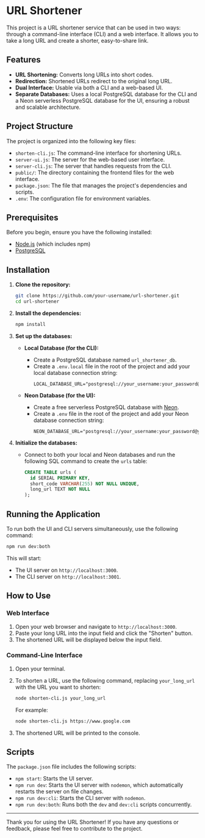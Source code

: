 # URL Shortener

This project is a URL shortener service that can be used in two ways: through a command-line interface (CLI) and a web interface. It allows you to take a long URL and create a shorter, easy-to-share link.

## Features

- **URL Shortening:** Converts long URLs into short codes.
- **Redirection:** Shortened URLs redirect to the original long URL.
- **Dual Interface:** Usable via both a CLI and a web-based UI.
- **Separate Databases:** Uses a local PostgreSQL database for the CLI and a Neon serverless PostgreSQL database for the UI, ensuring a robust and scalable architecture.

## Project Structure

The project is organized into the following key files:

- `shorten-cli.js`: The command-line interface for shortening URLs.
- `server-ui.js`: The server for the web-based user interface.
- `server-cli.js`: The server that handles requests from the CLI.
- `public/`: The directory containing the frontend files for the web interface.
- `package.json`: The file that manages the project's dependencies and scripts.
- `.env`: The configuration file for environment variables.

## Prerequisites

Before you begin, ensure you have the following installed:

- [Node.js](https://nodejs.org/en/) (which includes npm)
- [PostgreSQL](https://www.postgresql.org/download/)

## Installation

1. **Clone the repository:**

   ```bash
   git clone https://github.com/your-username/url-shortener.git
   cd url-shortener
   ```

2. **Install the dependencies:**

   ```bash
   npm install
   ```

3. **Set up the databases:**

   - **Local Database (for the CLI):**
     - Create a PostgreSQL database named `url_shortener_db`.
     - Create a `.env.local` file in the root of the project and add your local database connection string:
       ```
       LOCAL_DATABASE_URL="postgresql://your_username:your_password@localhost:5432/url_shortener_db"
       ```

   - **Neon Database (for the UI):**
     - Create a free serverless PostgreSQL database with [Neon](https://neon.tech/).
     - Create a `.env` file in the root of the project and add your Neon database connection string:
       ```
       NEON_DATABASE_URL="postgresql://your_username:your_password@your_neon_host:5432/your_database_name"
       ```

4. **Initialize the databases:**

   - Connect to both your local and Neon databases and run the following SQL command to create the `urls` table:
     ```sql
     CREATE TABLE urls (
       id SERIAL PRIMARY KEY,
       short_code VARCHAR(255) NOT NULL UNIQUE,
       long_url TEXT NOT NULL
     );
     ```

## Running the Application

To run both the UI and CLI servers simultaneously, use the following command:

```bash
npm run dev:both
```

This will start:
- The UI server on `http://localhost:3000`.
- The CLI server on `http://localhost:3001`.

## How to Use

### Web Interface

1. Open your web browser and navigate to `http://localhost:3000`.
2. Paste your long URL into the input field and click the "Shorten" button.
3. The shortened URL will be displayed below the input field.

### Command-Line Interface

1. Open your terminal.
2. To shorten a URL, use the following command, replacing `your_long_url` with the URL you want to shorten:

   ```bash
   node shorten-cli.js your_long_url
   ```

   For example:
   ```bash
   node shorten-cli.js https://www.google.com
   ```

3. The shortened URL will be printed to the console.

## Scripts

The `package.json` file includes the following scripts:

- `npm start`: Starts the UI server.
- `npm run dev`: Starts the UI server with `nodemon`, which automatically restarts the server on file changes.
- `npm run dev:cli`: Starts the CLI server with `nodemon`.
- `npm run dev:both`: Runs both the `dev` and `dev:cli` scripts concurrently.

---

Thank you for using the URL Shortener! If you have any questions or feedback, please feel free to contribute to the project.